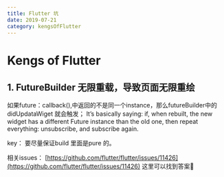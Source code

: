 ```yaml
---
title: Flutter 坑
date: 2019-07-21
category: kengsOfFlutter
---
```

<!-- more -->
# Kengs of Flutter

## 1. FutureBuilder 无限重载，导致页面无限重绘

如果future：callback(),中返回的不是同一个instance，那么futureBuilder中的didUpdataWiget 就会触发；
It’s basically saying: if, when rebuilt, the new widget has a different Future instance than the old one, then repeat everything: unsubscribe, and subscribe again.

key： 要尽量保证build 里面是pure 的。

相关issues：
[https://github.com/flutter/flutter/issues/11426](https://github.com/flutter/flutter/issues/11426)  这里可以找到答案


